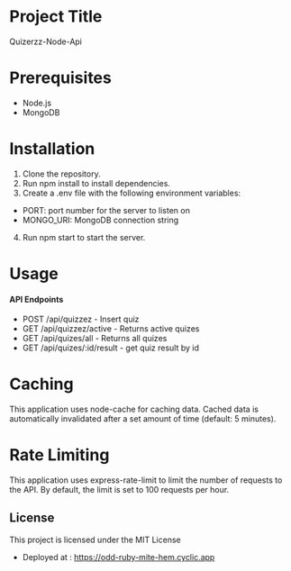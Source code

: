 
# Project Title
 Quizerzz-Node-Api


# Prerequisites
- Node.js
- MongoDB
# Installation
1. Clone the repository.
2. Run npm install to install dependencies.
3. Create a .env file with the following environment variables:
- PORT: port number for the server to listen on
- MONGO_URI: MongoDB connection string
4. Run npm start to start the server.
# Usage
#### API Endpoints
- POST /api/quizzez - Insert quiz
- GET /api/quizzez/active - Returns active quizes
- GET /api/quizes/all - Returns all quizes
- GET /api/quizes/:id/result - get quiz result by id

# Caching
This application uses node-cache for caching data. Cached data is automatically invalidated after a set amount of time (default: 5 minutes).

# Rate Limiting
This application uses express-rate-limit to limit the number of requests to the API. By default, the limit is set to 100 requests per hour.

## License
This project is licensed under the MIT License 
- Deployed at : https://odd-ruby-mite-hem.cyclic.app
